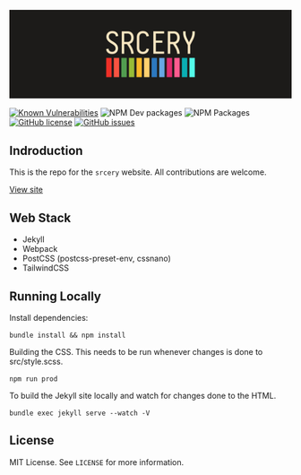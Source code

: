 ![Srcery Banner](/assets/images/title.png)

[![Known Vulnerabilities](https://snyk.io/test/github/srcery-colors/srcery/badge.svg?targetFile=package.json)](https://snyk.io/test/github/srcery-colors/srcery?targetFile=package.json)
![NPM Dev packages](https://img.shields.io/david/dev/srcery-colors/srcery.svg)
![NPM Packages](https://img.shields.io/david/srcery-colors/srcery.svg)
[![GitHub license](https://img.shields.io/github/license/srcery-colors/srcery.svg)](https://github.com/srcery-colors/srcery/blob/master/LICENSE)
[![GitHub issues](https://img.shields.io/github/issues/srcery-colors/srcery.svg)](https://github.com/srcery-colors/srcery/issues)

Indroduction
------------

This is the repo for the `srcery` website.  All contributions are
welcome.

[View site](https://srcery-colors.github.io/srcery)

Web Stack
---------

*   Jekyll
*   Webpack
*   PostCSS (postcss-preset-env, cssnano)
*   TailwindCSS

Running Locally
---------------

Install dependencies:

    bundle install && npm install

Building the CSS.  This needs to be run whenever changes is done to src/style.scss.

    npm run prod

To build the Jekyll site locally and watch for changes done to the HTML.

    bundle exec jekyll serve --watch -V

License
-------
MIT License. See `LICENSE` for more information.
